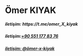 <div>
  <h1 id="name">Ömer KIYAK</h1>
</div>
<h5>iletişim: https://t.me/omer_X_kiyak</h5>
<h5>iletişim:<a href="https://wa.me/905511778376">+90 551 177 83 76</h5>
<h5>iletişim: @ömer-x-kiyak</h5>
